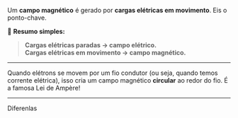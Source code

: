 Um **campo magnético** é gerado por **cargas elétricas em movimento**. Eis o ponto-chave.

📌 **Resumo simples:**

> **Cargas elétricas paradas → campo elétrico.**  
> **Cargas elétricas em movimento → campo magnético.**

---
Quando elétrons se movem por um fio condutor (ou seja, quando temos corrente elétrica), isso cria um campo magnético **circular** ao redor do fio. É a famosa Lei de Ampère!

---
Diferenlas